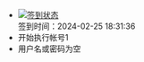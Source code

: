 - [![签到状态](https://github.com/womade/Cloud189-Actions/actions/workflows/main.yml/badge.svg?branch=main)](https://github.com/womade/Cloud189-Actions/actions/workflows/main.yml) <br> 签到时间：2024-02-25 18:31:36
- 开始执行帐号1
- 用户名或密码为空
